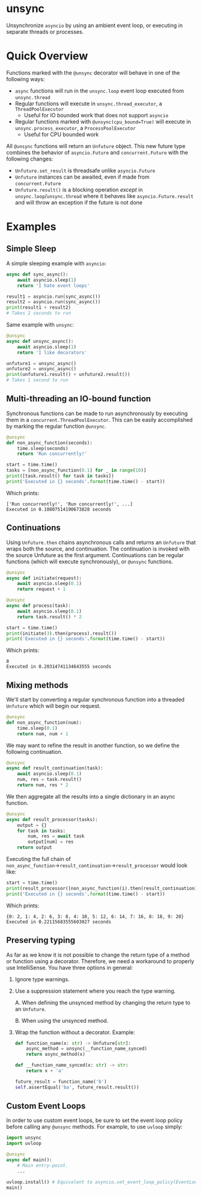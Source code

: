 # unsync
Unsynchronize `asyncio` by using an ambient event loop, or executing in separate threads or processes.

# Quick Overview

Functions marked with the `@unsync` decorator will behave in one of the following ways:
* `async` functions will run in the `unsync.loop` event loop executed from `unsync.thread`
* Regular functions will execute in `unsync.thread_executor`, a `ThreadPoolExecutor`
  * Useful for IO bounded work that does not support `asyncio`
* Regular functions marked with `@unsync(cpu_bound=True)` will execute in `unsync.process_executor`, a `ProcessPoolExecutor`
  * Useful for CPU bounded work

All `@unsync` functions will return an `Unfuture` object.
This new future type combines the behavior of `asyncio.Future` and `concurrent.Future` with the following changes:
* `Unfuture.set_result` is threadsafe unlike `asyncio.Future`
* `Unfuture` instances can be awaited, even if made from `concurrent.Future`
* `Unfuture.result()` is a blocking operation *except* in `unsync.loop`/`unsync.thread` where
    it behaves like `asyncio.Future.result` and will throw an exception if the future is not done

# Examples
## Simple Sleep
A simple sleeping example with `asyncio`:
```python
async def sync_async():
    await asyncio.sleep(1)
    return 'I hate event loops'

result1 = asyncio.run(sync_async())
result2 = asyncio.run(sync_async())
print(result1 + result2)
# Takes 2 seconds to run
```

Same example with `unsync`:
```python
@unsync
async def unsync_async():
    await asyncio.sleep(1)
    return 'I like decorators'

unfuture1 = unsync_async()
unfuture2 = unsync_async()
print(unfuture1.result() + unfuture2.result())
# Takes 1 second to run
```

## Multi-threading an IO-bound function
Synchronous functions can be made to run asynchronously by executing them in a `concurrent.ThreadPoolExecutor`.
This can be easily accomplished by marking the regular function `@unsync`.
```python
@unsync
def non_async_function(seconds):
    time.sleep(seconds)
    return 'Run concurrently!'

start = time.time()
tasks = [non_async_function(0.1) for _ in range(10)]
print([task.result() for task in tasks])
print('Executed in {} seconds'.format(time.time() - start))
```
Which prints:

    ['Run concurrently!', 'Run concurrently!', ...]
    Executed in 0.10807514190673828 seconds

## Continuations
Using `Unfuture.then` chains asynchronous calls and returns an `Unfuture` that wraps both the source, and continuation.
The continuation is invoked with the source Unfuture as the first argument.
Continuations can be regular functions (which will execute synchronously), or `@unsync` functions.
```python
@unsync
async def initiate(request):
    await asyncio.sleep(0.1)
    return request + 1

@unsync
async def process(task):
    await asyncio.sleep(0.1)
    return task.result() * 2

start = time.time()
print(initiate(3).then(process).result())
print('Executed in {} seconds'.format(time.time() - start))
```
Which prints:

    8
    Executed in 0.20314741134643555 seconds

## Mixing methods

We'll start by converting a regular synchronous function into a threaded `Unfuture` which will begin our request.
```python
@unsync
def non_async_function(num):
    time.sleep(0.1)
    return num, num + 1
```
We may want to refine the result in another function, so we define the following continuation.
```python
@unsync
async def result_continuation(task):
    await asyncio.sleep(0.1)
    num, res = task.result()
    return num, res * 2
```
We then aggregate all the results into a single dictionary in an async function.
```python
@unsync
async def result_processor(tasks):
    output = {}
    for task in tasks:
        num, res = await task
        output[num] = res
    return output
```
Executing the full chain of `non_async_function`&rightarrow;`result_continuation`&rightarrow;`result_processor` would look like:
```python
start = time.time()
print(result_processor([non_async_function(i).then(result_continuation) for i in range(10)]).result())
print('Executed in {} seconds'.format(time.time() - start))
```

Which prints:

    {0: 2, 1: 4, 2: 6, 3: 8, 4: 10, 5: 12, 6: 14, 7: 16, 8: 18, 9: 20}
    Executed in 0.22115683555603027 seconds

## Preserving typing
As far as we know it is not possible to change the return type of a method or function using a decorator.
Therefore, we need a workaround to properly use IntelliSense. You have three options in general:

1. Ignore type warnings.
2. Use a suppression statement where you reach the type warning.

    A. When defining the unsynced method by changing the return type to an `Unfuture`.
    
    B. When using the unsynced method.
    
3. Wrap the function without a decorator. Example:
    ```python 
    def function_name(x: str) -> Unfuture[str]:
        async_method = unsync(__function_name_synced)
        return async_method(x)

    def __function_name_synced(x: str) -> str:
        return x + 'a'

    future_result = function_name('b')
    self.assertEqual('ba', future_result.result())
   ```

## Custom Event Loops
In order to use custom event loops, be sure to set the event loop policy before calling any `@unsync` methods.
For example, to use `uvloop` simply:

```python
import unsync
import uvloop

@unsync
async def main():
    # Main entry-point.
    ...

uvloop.install() # Equivalent to asyncio.set_event_loop_policy(EventLoopPolicy())
main()
```

